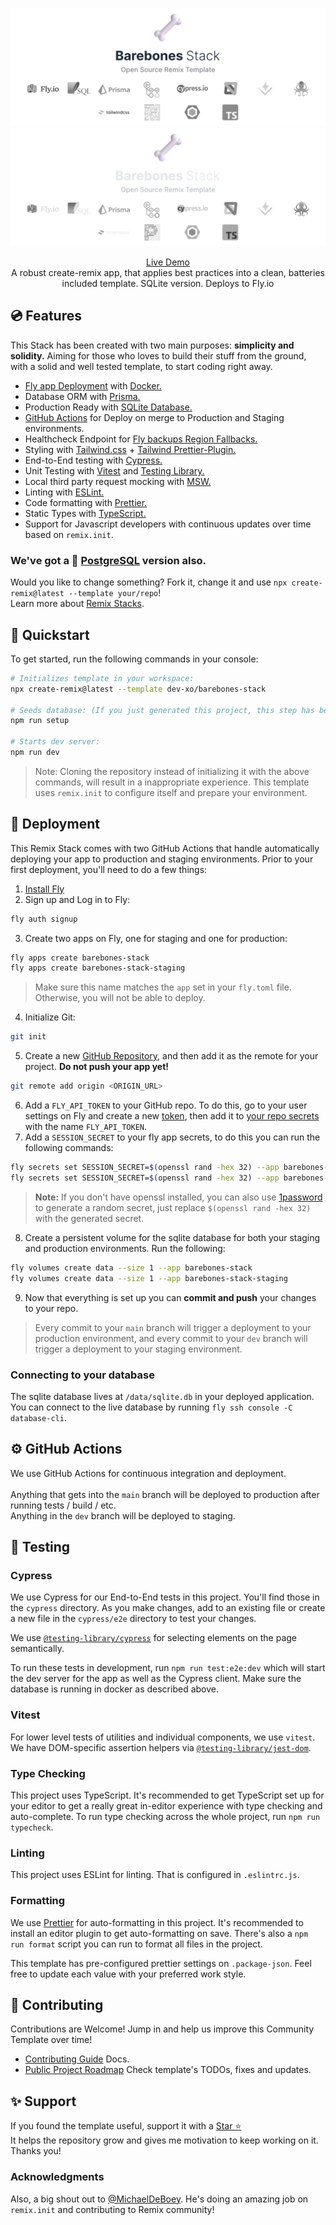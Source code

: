 ![GitHub-Mark-Light](https://raw.githubusercontent.com/dev-xo/dev-xo/main/barebones-stack/assets/images/sqlite-light-logo-v2.png#gh-light-mode-only)
![GitHub-Mark-Dark ](https://raw.githubusercontent.com/dev-xo/dev-xo/main/barebones-stack/assets/images/sqlite-dark-logo-v2.png)

<p align="center">
  <p align="center">
    <a href="https://barebones-stack.fly.dev">Live Demo</a>
    <br/>
    A robust create-remix app, that applies best practices into a clean, batteries included template. SQLite version. Deploys to Fly.io
  </p>
</p>

## 💿 Features

This Stack has been created with two main purposes: **simplicity and solidity.** Aiming for those who loves to build their stuff from the ground, with a solid and well tested template, to start coding right away.

- [Fly app Deployment](https://fly.io) with [Docker.](https://www.docker.com/products/docker-desktop/)
- Database ORM with [Prisma.](https://www.prisma.io/)
- Production Ready with [SQLite Database.](https://sqlite.org/index.html)
- [GitHub Actions](https://github.com/features/actions) for Deploy on merge to Production and Staging environments.
- Healthcheck Endpoint for [Fly backups Region Fallbacks.](https://fly.io/docs/reference/configuration/#services-http_checks)
- Styling with [Tailwind.css](https://tailwindcss.com/) + [Tailwind Prettier-Plugin.](https://github.com/tailwindlabs/prettier-plugin-tailwindcss)
- End-to-End testing with [Cypress.](https://www.cypress.io/how-it-works)
- Unit Testing with [Vitest](https://vitest.dev) and [Testing Library.](https://testing-library.com)
- Local third party request mocking with [MSW.](https://mswjs.io)
- Linting with [ESLint.](https://eslint.org/)
- Code formatting with [Prettier.](https://prettier.io/)
- Static Types with [TypeScript.](https://www.typescriptlang.org/)
- Support for Javascript developers with continuous updates over time based on `remix.init`.

### We've got a 🐘 [PostgreSQL](https://github.com/dev-xo/barebones-postgres-stack) version also.

Would you like to change something? Fork it, change it and use `npx create-remix@latest --template your/repo`!<br/>
Learn more about [Remix Stacks](https://remix.run/stacks).

## 🔋 Quickstart

To get started, run the following commands in your console:

```sh
# Initializes template in your workspace:
npx create-remix@latest --template dev-xo/barebones-stack

# Seeds database: (If you just generated this project, this step has been done for you.)
npm run setup

# Starts dev server:
npm run dev
```

> Note: Cloning the repository instead of initializing it with the above commands, will result in a inappropriate experience. This template uses `remix.init` to configure itself and prepare your environment.

## 🚀 Deployment

This Remix Stack comes with two GitHub Actions that handle automatically deploying your app to production and staging environments. Prior to your first deployment, you'll need to do a few things:

1. [Install Fly](https://fly.io/docs/getting-started/installing-flyctl/)
2. Sign up and Log in to Fly:

```sh
fly auth signup
```

3. Create two apps on Fly, one for staging and one for production:

```sh
fly apps create barebones-stack
fly apps create barebones-stack-staging
```

> Make sure this name matches the `app` set in your `fly.toml` file. Otherwise, you will not be able to deploy.

4. Initialize Git:

```sh
git init
```

5. Create a new [GitHub Repository](https://repo.new), and then add it as the remote for your project. **Do not push your app yet!**

```sh
git remote add origin <ORIGIN_URL>
```

6. Add a `FLY_API_TOKEN` to your GitHub repo. To do this, go to your user settings on Fly and create a new [token](https://web.fly.io/user/personal_access_tokens/new), then add it to [your repo secrets](https://docs.github.com/en/actions/security-guides/encrypted-secrets) with the name `FLY_API_TOKEN`.
7. Add a `SESSION_SECRET` to your fly app secrets, to do this you can run the following commands:

```sh
fly secrets set SESSION_SECRET=$(openssl rand -hex 32) --app barebones-stack
fly secrets set SESSION_SECRET=$(openssl rand -hex 32) --app barebones-stack-staging
```

> **Note:** If you don't have openssl installed, you can also use [1password](https://1password.com/password-generator/) to generate a random secret, just replace `$(openssl rand -hex 32)` with the generated secret.

8. Create a persistent volume for the sqlite database for both your staging and production environments. Run the following:

```sh
fly volumes create data --size 1 --app barebones-stack
fly volumes create data --size 1 --app barebones-stack-staging
```

9. Now that everything is set up you can **commit and push** your changes to your repo.

> Every commit to your `main` branch will trigger a deployment to your production environment, and every commit to your `dev` branch will trigger a deployment to your staging environment.

### Connecting to your database

The sqlite database lives at `/data/sqlite.db` in your deployed application. You can connect to the live database by running `fly ssh console -C database-cli`.

## ⚙️ GitHub Actions

We use GitHub Actions for continuous integration and deployment.<br/><br/>
Anything that gets into the `main` branch will be deployed to production after running tests / build / etc.<br/>
Anything in the `dev` branch will be deployed to staging.

## 🧩 Testing

### Cypress

We use Cypress for our End-to-End tests in this project. You'll find those in the `cypress` directory. As you make changes, add to an existing file or create a new file in the `cypress/e2e` directory to test your changes.

We use [`@testing-library/cypress`](https://testing-library.com/cypress) for selecting elements on the page semantically.

To run these tests in development, run `npm run test:e2e:dev` which will start the dev server for the app as well as the Cypress client. Make sure the database is running in docker as described above.

### Vitest

For lower level tests of utilities and individual components, we use `vitest`. We have DOM-specific assertion helpers via [`@testing-library/jest-dom`](https://testing-library.com/jest-dom).

### Type Checking

This project uses TypeScript. It's recommended to get TypeScript set up for your editor to get a really great in-editor experience with type checking and auto-complete. To run type checking across the whole project, run `npm run typecheck`.

### Linting

This project uses ESLint for linting. That is configured in `.eslintrc.js`.

### Formatting

We use [Prettier](https://prettier.io/) for auto-formatting in this project. It's recommended to install an editor plugin to get auto-formatting on save. There's also a `npm run format` script you can run to format all files in the project.

This template has pre-configured prettier settings on `.package-json`. Feel free to update each value with your preferred work style.

## 👥 Contributing

Contributions are Welcome! Jump in and help us improve this Community Template over time!

- [Contributing Guide](https://github.com/dev-xo/barebones-stack/blob/main/CONTRIBUTING.md) Docs.
- [Public Project Roadmap](https://github.com/users/dev-xo/projects/6) Check template's TODOs, fixes and updates.

## ✨ Support

If you found the template useful, support it with a [Star ⭐](https://github.com/dev-xo/barebones-stack)<br />
It helps the repository grow and gives me motivation to keep working on it. Thanks you!

### ️Acknowledgments

Also, a big shout out to [@MichaelDeBoey](https://github.com/MichaelDeBoey). He's doing an amazing job on `remix.init` and contributing to Remix community!

<!-- Todo: Remove this comment, added just to refresh Github Actions -->
